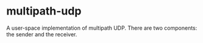 # multipath-udp

A user-space implementation of multipath UDP. There are two components: the sender and the receiver.
